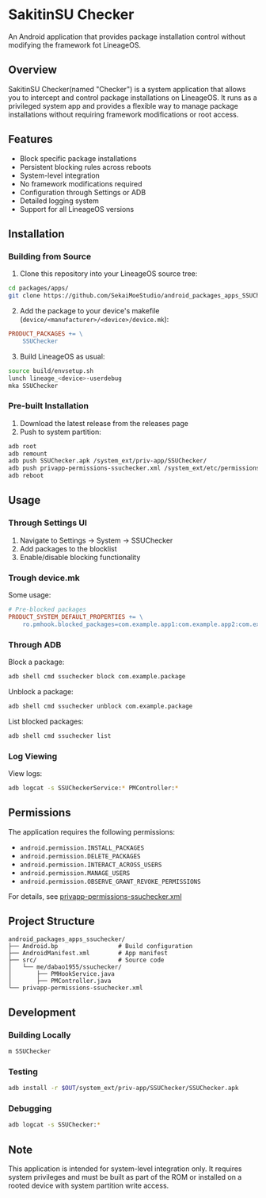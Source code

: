 SakitinSU Checker
===

An Android application that provides package installation control without modifying the framework fot LineageOS.

## Overview
SakitinSU Checker(named "Checker") is a system application that allows you to intercept and control package installations on LineageOS. It runs as a privileged system app and provides a flexible way to manage package installations without requiring framework modifications or root access.

## Features

- Block specific package installations
- Persistent blocking rules across reboots
- System-level integration
- No framework modifications required
- Configuration through Settings or ADB
- Detailed logging system
- Support for all LineageOS versions

## Installation

### Building from Source

1. Clone this repository into your LineageOS source tree:
```bash
cd packages/apps/
git clone https://github.com/SekaiMoeStudio/android_packages_apps_SSUChecker
```

2. Add the package to your device's makefile (`device/<manufacturer>/<device>/device.mk`):
```makefile
PRODUCT_PACKAGES += \
    SSUChecker
```

3. Build LineageOS as usual:
```bash
source build/envsetup.sh
lunch lineage_<device>-userdebug
mka SSUChecker
```

### Pre-built Installation

1. Download the latest release from the releases page
2. Push to system partition:
```bash
adb root
adb remount
adb push SSUChecker.apk /system_ext/priv-app/SSUChecker/
adb push privapp-permissions-ssuchecker.xml /system_ext/etc/permissions/
adb reboot
```

## Usage

### Through Settings UI

1. Navigate to Settings -> System -> SSUChecker
2. Add packages to the blocklist
3. Enable/disable blocking functionality

### Trough device.mk

Some usage:
```makefile
# Pre-blocked packages
PRODUCT_SYSTEM_DEFAULT_PROPERTIES += \
    ro.pmhook.blocked_packages=com.example.app1:com.example.app2:com.example.app3
```

### Through ADB

Block a package:
```bash
adb shell cmd ssuchecker block com.example.package
```

Unblock a package:
```bash
adb shell cmd ssuchecker unblock com.example.package
```

List blocked packages:
```bash
adb shell cmd ssuchecker list
```

### Log Viewing

View logs:
```bash
adb logcat -s SSUCheckerService:* PMController:*
```

## Permissions

The application requires the following permissions:
- `android.permission.INSTALL_PACKAGES`
- `android.permission.DELETE_PACKAGES`
- `android.permission.INTERACT_ACROSS_USERS`
- `android.permission.MANAGE_USERS`
- `android.permission.OBSERVE_GRANT_REVOKE_PERMISSIONS`

For details, see [privapp-permissions-ssuchecker.xml](privapp-permissions-ssuchecker.xml)

## Project Structure

```
android_packages_apps_ssuchecker/
├── Android.bp                 # Build configuration
├── AndroidManifest.xml        # App manifest
├── src/                       # Source code
│   └── me/dabao1955/ssuchecker/
│       ├── PMHookService.java
│       ├── PMController.java
└── privapp-permissions-ssuchecker.xml
```

## Development

### Building Locally

```bash
m SSUChecker
```

### Testing

```bash
adb install -r $OUT/system_ext/priv-app/SSUChecker/SSUChecker.apk
```

### Debugging

```bash
adb logcat -s SSUChecker:*
```

## Note

This application is intended for system-level integration only. It requires system privileges and must be built as part of the ROM or installed on a rooted device with system partition write access.
